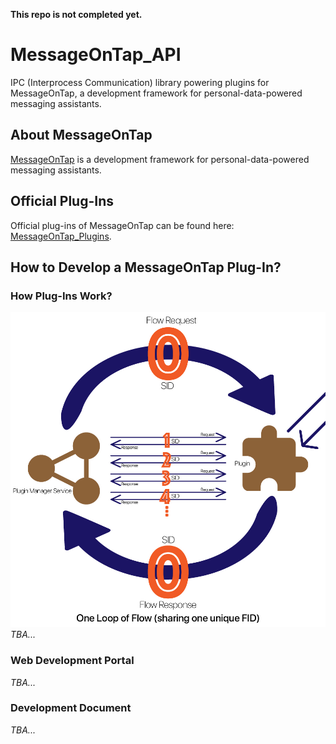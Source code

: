 **This repo is not completed yet.**

# MessageOnTap_API
IPC (Interprocess Communication) library powering plugins for MessageOnTap, a development framework for personal-data-powered messaging assistants.

## About MessageOnTap
[MessageOnTap](https://github.com/chentc/MessageOnTap) is a development framework for personal-data-powered messaging assistants.

## Official Plug-Ins
Official plug-ins of MessageOnTap can be found here: [MessageOnTap_Plugins](https://github.com/adamyi/MessageOnTap_Plugins).

## How to Develop a MessageOnTap Plug-In?
### How Plug-Ins Work?
![Loop of Session](images/flow.jpg)
*TBA...*
### Web Development Portal
*TBA...*
### Development Document
*TBA...*
